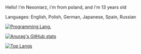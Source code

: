Hello! i'm Nexoniarz, i'm from poland, and i'm 13 years old

Languages: English, Polish, German, Japanese, Spain, Russian

[![Programming Lang.](https://skillicons.dev/icons?i=html,css,java)](https://skillicons.dev)

[![Anurag's GitHub stats](https://github-readme-stats.vercel.app/api?username=Nexoniarz)](https://github.com/anuraghazra/github-readme-stats)

[![Top Langs](https://github-readme-stats.vercel.app/api/top-langs/?username=Nexoniarz&layout=compact)](https://github.com/anuraghazra/github-readme-stats)
